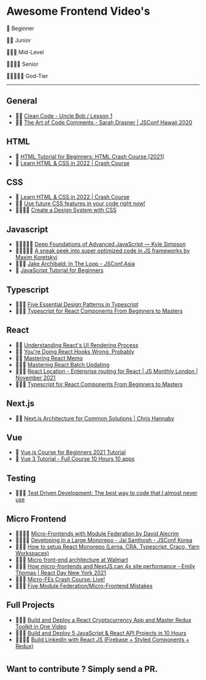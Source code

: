 # Awesome Frontend Video's

🌟 Beginner

🌟🌟 Junior

🌟🌟🌟 Mid-Level

🌟🌟🌟🌟 Senior

🌟🌟🌟🌟🌟 God-Tier

----


##  **General** 
* 🌟🌟 [Clean Code - Uncle Bob / Lesson 1](https://www.youtube.com/watch?v=7EmboKQH8lM&list=WL&index=18)
* 🌟🌟 [The Art of Code Comments - Sarah Drasner | JSConf Hawaii 2020](https://www.youtube.com/watch?v=yhF7OmuIILc&list=LL&index=5)

##  **HTML** 
* 🌟 [HTML Tutorial for Beginners: HTML Crash Course [2021]](https://www.youtube.com/watch?v=qz0aGYrrlhU)
* 🌟 [Learn HTML & CSS in 2022 | Crash Course](https://www.youtube.com/watch?v=gXLjWRteuWI)

##  **CSS** 
* 🌟 [Learn HTML & CSS in 2022 | Crash Course](https://www.youtube.com/watch?v=gXLjWRteuWI)
* 🌟🌟 [Use future CSS features in your code right now!](https://www.youtube.com/watch?v=Ek1JP3BzbhY&list=WL&index=13)
* 🌟🌟🌟🌟 [Create a Design System with CSS](https://www.youtube.com/watch?v=lRaL-8qZ0mM)


##  **Javascript** 
* 🌟🌟🌟🌟🌟 [Deep Foundations of Advanced JavaScript — Kyle Simpson](https://www.youtube.com/watch?v=HcW5-P2SNec&list=PL7TWHDHuOUJu2CF_iSCczuNZviKfsMx5T&index=1)
* 🌟🌟🌟🌟🌟 [ A sneak peek into super optimized code in JS frameworks by Maxim Koretskyi](https://www.youtube.com/watch?v=_VHNTC67NR8&list=PL7TWHDHuOUJu2CF_iSCczuNZviKfsMx5T&index=3)
* 🌟🌟🌟 [Jake Archibald: In The Loop - JSConf.Asia](https://www.youtube.com/watch?v=cCOL7MC4Pl0)
* 🌟 [JavaScript Tutorial for Beginners](https://www.youtube.com/watch?v=Qqx_wzMmFeA)

##  **Typescript** 
* 🌟🌟🌟 [Five Essential Design Patterns in Typescript](https://www.youtube.com/watch?v=JBu2ZTPgiKI&list=WL&index=1)
* 🌟🌟🌟 [Typescript for React Components From Beginners to Masters](https://www.youtube.com/watch?v=z8lDwLKthr8)

##  **React** 
* 🌟🌟 [Understanding React's UI Rendering Process](https://www.youtube.com/watch?v=i793Qm6kv3U&list=WL&index=24)
* 🌟🌟 [You're Doing React Hooks Wrong, Probably](https://www.youtube.com/watch?v=56_OUG-0wgI)
* 🌟🌟 [Mastering React Memo](https://www.youtube.com/watch?v=DEPwA3mv_R8)
* 🌟🌟🌟 [Mastering React Batch Updating](https://www.youtube.com/watch?v=MlDTHzK1vKI&list=LL&index=1)
* 🌟🌟🌟 [React Location - Enterprise routing for React | JS Monthly London | November 2021](https://www.youtube.com/watch?v=ChdQaf0gQvg)
* 🌟🌟🌟 [Typescript for React Components From Beginners to Masters](https://www.youtube.com/watch?v=z8lDwLKthr8)

## **Next.js**
* 🌟🌟 [Next.js Architecture for Common Solutions  | Chris Hannaby](https://www.youtube.com/watch?v=ZGAR8RdBdok)

## **Vue**
* 🌟 [Vue.js Course for Beginners 2021 Tutorial](https://www.youtube.com/watch?v=FXpIoQ_rT_c)
* 🌟 [Vue 3 Tutorial - Full Course 10 Hours 10 apps](https://www.youtube.com/watch?v=e-E0UB-YDRk)

## **Testing**
* 🌟🌟🌟 [Test Driven Development: The best way to code that I almost never use](https://www.youtube.com/watch?v=EH9Suo_J4Ks)


##  **Micro Frontend** 
* 🌟🌟🌟🌟 [Micro-Frontends  with Module Federation by David Alecrim](https://www.youtube.com/watch?v=Vzp6QSc3SUY&list=WL&index=27)
* 🌟🌟🌟🌟 [Developing in a Large Monorepo - Jai Santhosh - JSConf Korea](https://www.youtube.com/watch?v=pTi0MQbD7No)
* 🌟🌟🌟 [How to setup React Monorepo (Lerna, CRA, Typescript, Craco, Yarn Workspaces)](https://www.youtube.com/watch?v=zQUpNa1hZIA)
* 🌟🌟🌟 [Micro front-end architecture at Walmart](https://www.youtube.com/watch?v=BcpDr0CcIxA)
* 🌟🌟🌟 [How micro-frontends and NextJS can 4x site performance - Emily Thomas | React Day New York 2021](https://www.youtube.com/watch?v=AzZSQynKJVk)
* 🌟🌟🌟 [Micro-FEs Crash Course: Live!](https://www.youtube.com/watch?v=RonRwypIVaw)
* 🌟🌟🌟 [Five Module Federation/Micro-Frontend Mistakes](https://www.youtube.com/watch?v=0WIFW3s2fDM)

##  **Full Projects** 
* 🌟🌟🌟 [Build and Deploy a React Cryptocurrency App and Master Redux Toolkit in One Video](https://www.youtube.com/watch?v=9DDX3US3kss)
* 🌟🌟🌟 [Build and Deploy 5 JavaScript & React API Projects in 10 Hours](https://www.youtube.com/watch?v=GDa8kZLNhJ4)
* 🌟🌟🌟🌟 [Build LinkedIn with React JS (Firebase + Styled Components + Redux)](https://www.youtube.com/watch?v=xP3cxbDUtrc)

#
## Want to contribute ? Simply send a PR.
